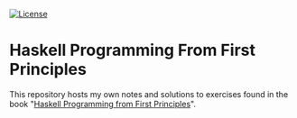 [![License](https://img.shields.io/badge/License-BSD%203--Clause-blue.svg)](https://opensource.org/licenses/BSD-3-Clause)

# Haskell Programming From First Principles
This repository hosts my own notes and solutions to exercises found in the book "[Haskell Programming from First Principles](https://haskellbook.com/)".
